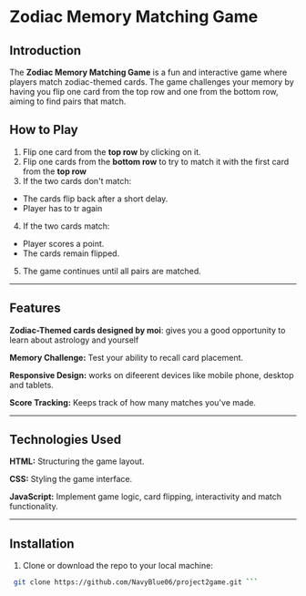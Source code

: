 # Zodiac Memory Matching Game
## Introduction
The **Zodiac Memory Matching Game** is a fun and interactive game where players match zodiac-themed cards. The game challenges your memory by having you flip one card from the top row and one from the bottom row, aiming to find pairs that match. 

## How to Play
1. Flip one card from the **top row** by clicking on it. 
2. Flip one cards from the **bottom row** to try to match it with the first card from the **top row**
3. If the two cards don't match: 
 - The cards flip back after a short delay. 
 - Player has to tr again
4. If the two cards match: 
 - Player scores a point. 
 - The cards remain flipped. 
5. The game continues until all pairs are matched.   

--- 
## Features

**Zodiac-Themed cards designed by moi**: gives you a good opportunity to learn about astrology and yourself

**Memory Challenge:** Test your ability to recall card placement.

**Responsive Design:** works on difeerent devices like mobile phone, desktop and tablets. 

**Score Tracking:** Keeps track of how many matches you've made.

---
## Technologies Used

**HTML:** Structuring the game layout. 

**CSS:** Styling the game interface.

**JavaScript:** Implement game logic, card flipping, interactivity and match functionality. 

---

## Installation 
1. Clone or download the repo to your local machine: 
```bash 
 git clone https://github.com/NavyBlue06/project2game.git ```





